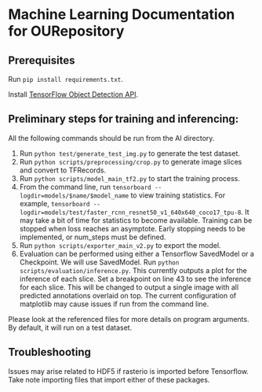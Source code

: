 # Machine Learning Documentation for OURepository

## Prerequisites

Run `pip install requirements.txt`.

Install [TensorFlow Object Detection API](https://tensorflow-object-detection-api-tutorial.readthedocs.io/en/latest/install.html#tensorflow-object-detection-api-installation).

## Preliminary steps for training and inferencing:

All the following commands should be run from the AI directory.

1. Run `python test/generate_test_img.py` to generate the test dataset.
1. Run `python scripts/preprocessing/crop.py` to generate image slices and convert to TFRecords.
1. Run `python scripts/model_main_tf2.py` to start the training process.
1. From the command line, run `tensorboard --logdir=models/$name/$model_name` to view training statistics. 
   For example, `tensorboard --logdir=models/test/faster_rcnn_resnet50_v1_640x640_coco17_tpu-8`. It may take a bit 
   of time for statistics to become available. Training can be stopped when loss reaches an asymptote. Early 
   stopping needs to be implemented, or num_steps must be defined.
1. Run `python scripts/exporter_main_v2.py` to export the model.
1. Evaluation can be performed using either a Tensorflow SavedModel or a Checkpoint. We will use SavedModel. Run 
   `python scripts/evaluation/inference.py`. This currently outputs a plot for the inference of each slice. Set a 
   breakpoint on line 43 to see the inference for each slice. This will be changed to output a single image with all 
   predicted annotations overlaid on top. The current configuration of matplotlib may cause issues if run from the 
   command line.
   
Please look at the referenced files for more details on program arguments. By default, it will run on a test dataset.
   
## Troubleshooting

Issues may arise related to HDF5 if rasterio is imported before Tensorflow. Take note importing files that import 
either of these packages.